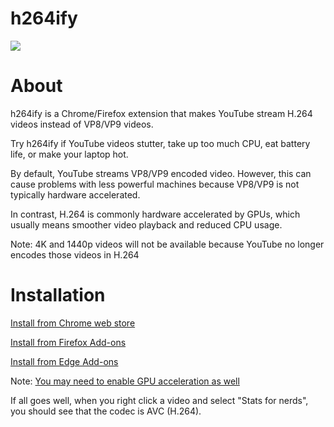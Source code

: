<meta property="og:image"
    content="https://raw.githubusercontent.com/erkserkserks/h264ify/master/icons/icon128.png"/>

# h264ify


![](https://raw.githubusercontent.com/erkserkserks/h264ify/master/noncode/yt_screenshot.png)

# About
h264ify is a Chrome/Firefox extension that makes YouTube stream H.264 videos instead of VP8/VP9 videos.

Try h264ify if YouTube videos stutter, take up too much CPU, eat battery life, or make your laptop hot.

By default, YouTube streams VP8/VP9 encoded video. However, this can cause problems with less powerful machines because VP8/VP9 is not typically hardware accelerated.

In contrast, H.264 is commonly hardware accelerated by GPUs, which usually means smoother video playback and reduced CPU usage.

Note: 4K and 1440p videos will not be available because YouTube no longer encodes those videos in H.264


# Installation
[Install from Chrome web store](https://chrome.google.com/webstore/detail/h264ify/aleakchihdccplidncghkekgioiakgal)

[Install from Firefox Add-ons](https://addons.mozilla.org/en-US/firefox/addon/h264ify/)

[Install from Edge Add-ons](https://microsoftedge.microsoft.com/addons/detail/h264ify/ldjamdlpbjpcfagnckgipdjiamhdcnbd)

Note: [You may need to enable GPU acceleration as well](http://www.webupd8.org/2014/01/enable-hardware-acceleration-in-chrome.html)

If all goes well, when you right click a video and select "Stats for nerds", you should see that the codec is AVC (H.264).